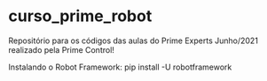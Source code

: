 # curso_prime_robot
Repositório para os códigos das aulas do Prime Experts Junho/2021 realizado pela Prime Control!

Instalando o Robot Framework: pip install -U robotframework